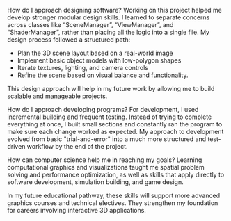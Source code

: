 How do I approach designing software?
Working on this project helped me develop stronger modular design skills. I learned to separate concerns across classes like “SceneManager”, “ViewManager”, and “ShaderManager”, rather than placing all the logic into a single file.
My design process followed a structured path:
-	Plan the 3D scene layout based on a real-world image
-	Implement basic object models with low-polygon shapes
-	Iterate textures, lighting, and camera controls
-	Refine the scene based on visual balance and functionality.

This design approach will help in my future work by allowing me to build scalable and manageable projects.

How do I approach developing programs?
For development, I used incremental building and frequent testing. Instead of trying to complete everything at once, I built small sections and constantly ran the program to make sure each change worked as expected. My approach to development evolved from basic "trial-and-error" into a much more structured and test-driven workflow by the end of the project.

How can computer science help me in reaching my goals?
Learning computational graphics and visualizations taught me spatial problem solving and performance optimization, as well as skills that apply directly to software development, simulation building, and game design. 

In my future educational pathway, these skills will support more advanced graphics courses and technical electives. They strengthen my foundation for careers involving interactive 3D applications.
